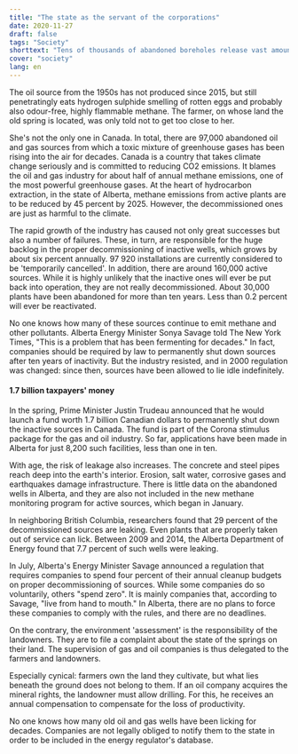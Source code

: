 ```yaml
---
title: "The state as the servant of the corporations"
date: 2020-11-27
draft: false
tags: "Society"
shorttext: "Tens of thousands of abandoned boreholes release vast amounts of methane and hydrogen sulfide into the air. Now tax money is needed."
cover: "society"
lang: en
---
```


The oil source from the 1950s has not produced since 2015, but still penetratingly eats hydrogen sulphide smelling of rotten eggs and probably also odour-free, highly flammable methane. The farmer, on whose land the old spring is located, was only told not to get too close to her.

She's not the only one in Canada. In total, there are 97,000 abandoned oil and gas sources from which a toxic mixture of greenhouse gases has been rising into the air for decades. Canada is a country that takes climate change seriously and is committed to reducing CO2 emissions. It blames the oil and gas industry for about half of annual methane emissions, one of the most powerful greenhouse gases. At the heart of hydrocarbon extraction, in the state of Alberta, methane emissions from active plants are to be reduced by 45 percent by 2025. However, the decommissioned ones are just as harmful to the climate.

The rapid growth of the industry has caused not only great successes but also a number of failures. These, in turn, are responsible for the huge backlog in the proper decommissioning of inactive wells, which grows by about six percent annually. 97 920 installations are currently considered to be 'temporarily cancelled'. In addition, there are around 160,000 active sources. While it is highly unlikely that the inactive ones will ever be put back into operation, they are not really decommissioned. About 30,000 plants have been abandoned for more than ten years. Less than 0.2 percent will ever be reactivated.

No one knows how many of these sources continue to emit methane and other pollutants. Alberta Energy Minister Sonya Savage told The New York Times, "This is a problem that has been fermenting for decades." In fact, companies should be required by law to permanently shut down sources after ten years of inactivity. But the industry resisted, and in 2000 regulation was changed: since then, sources have been allowed to lie idle indefinitely.

#### 1.7 billion taxpayers' money

In the spring, Prime Minister Justin Trudeau announced that he would launch a fund worth 1.7 billion Canadian dollars to permanently shut down the inactive sources in Canada. The fund is part of the Corona stimulus package for the gas and oil industry. So far, applications have been made in Alberta for just 8,200 such facilities, less than one in ten.

With age, the risk of leakage also increases. The concrete and steel pipes reach deep into the earth's interior. Erosion, salt water, corrosive gases and earthquakes damage infrastructure. There is little data on the abandoned wells in Alberta, and they are also not included in the new methane monitoring program for active sources, which began in January.

In neighboring British Columbia, researchers found that 29 percent of the decommissioned sources are leaking. Even plants that are properly taken out of service can lick. Between 2009 and 2014, the Alberta Department of Energy found that 7.7 percent of such wells were leaking.

In July, Alberta's Energy Minister Savage announced a regulation that requires companies to spend four percent of their annual cleanup budgets on proper decommissioning of sources. While some companies do so voluntarily, others "spend zero". It is mainly companies that, according to Savage, "live from hand to mouth." In Alberta, there are no plans to force these companies to comply with the rules, and there are no deadlines.

On the contrary, the environment 'assessment' is the responsibility of the landowners. They are to file a complaint about the state of the springs on their land. The supervision of gas and oil companies is thus delegated to the farmers and landowners.

Especially cynical: farmers own the land they cultivate, but what lies beneath the ground does not belong to them. If an oil company acquires the mineral rights, the landowner must allow drilling. For this, he receives an annual compensation to compensate for the loss of productivity.

No one knows how many old oil and gas wells have been licking for decades. Companies are not legally obliged to notify them to the state in order to be included in the energy regulator's database.
